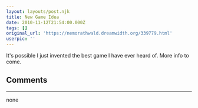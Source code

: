 ```yaml
---
layout: layouts/post.njk
title: New Game Idea
date: 2010-11-12T21:54:00.000Z
tags: []
original_url: 'https://nemorathwald.dreamwidth.org/339779.html'
userpic: ''
---
```

It's possible I just invented the best game I have ever heard of. More info to come.

## Comments

---

none

